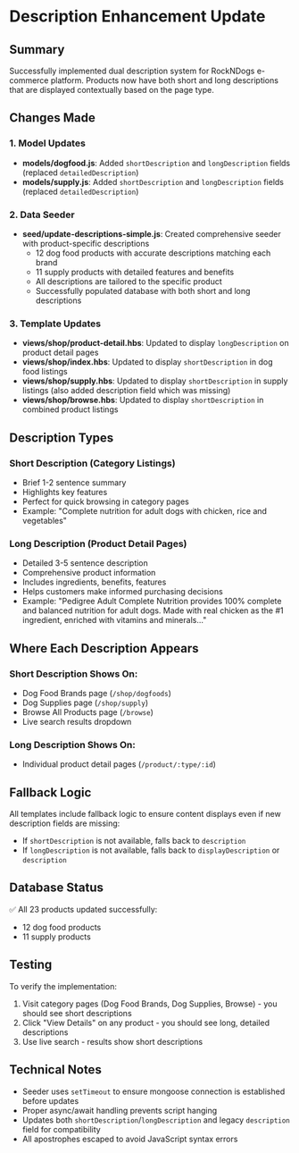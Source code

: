 # Description Enhancement Update

## Summary
Successfully implemented dual description system for RockNDogs e-commerce platform. Products now have both short and long descriptions that are displayed contextually based on the page type.

## Changes Made

### 1. Model Updates
- **models/dogfood.js**: Added `shortDescription` and `longDescription` fields (replaced `detailedDescription`)
- **models/supply.js**: Added `shortDescription` and `longDescription` fields (replaced `detailedDescription`)

### 2. Data Seeder
- **seed/update-descriptions-simple.js**: Created comprehensive seeder with product-specific descriptions
  - 12 dog food products with accurate descriptions matching each brand
  - 11 supply products with detailed features and benefits
  - All descriptions are tailored to the specific product
  - Successfully populated database with both short and long descriptions

### 3. Template Updates
- **views/shop/product-detail.hbs**: Updated to display `longDescription` on product detail pages
- **views/shop/index.hbs**: Updated to display `shortDescription` in dog food listings
- **views/shop/supply.hbs**: Updated to display `shortDescription` in supply listings (also added description field which was missing)
- **views/shop/browse.hbs**: Updated to display `shortDescription` in combined product listings

## Description Types

### Short Description (Category Listings)
- Brief 1-2 sentence summary
- Highlights key features
- Perfect for quick browsing in category pages
- Example: "Complete nutrition for adult dogs with chicken, rice and vegetables"

### Long Description (Product Detail Pages)
- Detailed 3-5 sentence description
- Comprehensive product information
- Includes ingredients, benefits, features
- Helps customers make informed purchasing decisions
- Example: "Pedigree Adult Complete Nutrition provides 100% complete and balanced nutrition for adult dogs. Made with real chicken as the #1 ingredient, enriched with vitamins and minerals..."

## Where Each Description Appears

### Short Description Shows On:
- Dog Food Brands page (`/shop/dogfoods`)
- Dog Supplies page (`/shop/supply`)
- Browse All Products page (`/browse`)
- Live search results dropdown

### Long Description Shows On:
- Individual product detail pages (`/product/:type/:id`)

## Fallback Logic
All templates include fallback logic to ensure content displays even if new description fields are missing:
- If `shortDescription` is not available, falls back to `description`
- If `longDescription` is not available, falls back to `displayDescription` or `description`

## Database Status
✅ All 23 products updated successfully:
- 12 dog food products
- 11 supply products

## Testing
To verify the implementation:
1. Visit category pages (Dog Food Brands, Dog Supplies, Browse) - you should see short descriptions
2. Click "View Details" on any product - you should see long, detailed descriptions
3. Use live search - results show short descriptions

## Technical Notes
- Seeder uses `setTimeout` to ensure mongoose connection is established before updates
- Proper async/await handling prevents script hanging
- Updates both `shortDescription`/`longDescription` and legacy `description` field for compatibility
- All apostrophes escaped to avoid JavaScript syntax errors
